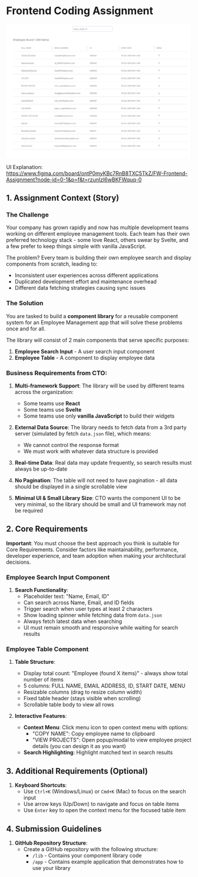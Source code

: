 # Frontend Coding Assignment

![Cover Image](_assigment_doc_asset_/cover.png)

UI Explanation:
https://www.figma.com/board/ontP0myKBc7RnB8TXC5TkZ/FW-Frontend-Assignment?node-id=0-1&p=f&t=rzunIzI6wBKFWquq-0

## 1. Assignment Context (Story)

### The Challenge
Your company has grown rapidly and now has multiple development teams working on different employee management tools. Each team has their own preferred technology stack - some love React, others swear by Svelte, and a few prefer to keep things simple with vanilla JavaScript.

The problem? Every team is building their own employee search and display components from scratch, leading to:
- Inconsistent user experiences across different applications
- Duplicated development effort and maintenance overhead
- Different data fetching strategies causing sync issues

### The Solution
You are tasked to build a **component library** for a reusable component system for an Employee Management app that will solve these problems once and for all.

The library will consist of 2 main components that serve specific purposes:
1. **Employee Search Input** - A user search input component
2. **Employee Table** - A component to display employee data

### Business Requirements from CTO:
1. **Multi-framework Support**: The library will be used by different teams across the organization:
   - Some teams use **React**
   - Some teams use **Svelte**
   - Some teams use only **vanilla JavaScript** to build their widgets

2. **External Data Source**: The library needs to fetch data from a 3rd party server (simulated by fetch `data.json` file), which means:
   - We cannot control the response format
   - We must work with whatever data structure is provided

3. **Real-time Data**: Real data may update frequently, so search results must always be up-to-date

4. **No Pagination**: The table will not need to have pagination - all data should be displayed in a single scrollable view

4. **Minimal UI & Small Library Size**: CTO wants the component UI to be very minimal, so the library should be small and UI framework may not be required


## 2. Core Requirements

**Important**: You must choose the best approach you think is suitable for Core Requirements. Consider factors like maintainability, performance, developer experience, and team adoption when making your architectural decisions.

### Employee Search Input Component
1. **Search Functionality**:
   - Placeholder text: "Name, Email, ID"
   - Can search across Name, Email, and ID fields
   - Trigger search when user types at least 2 characters
   - Show loading spinner while fetching data from `data.json`
   - Always fetch latest data when searching
   - UI must remain smooth and responsive while waiting for search results

### Employee Table Component
1. **Table Structure**:
   - Display total count: "Employee (found X items)" - always show total number of items
   - 5 columns: FULL NAME, EMAIL ADDRESS, ID, START DATE, MENU
   - Resizable columns (drag to resize column width)
   - Fixed table header (stays visible when scrolling)
   - Scrollable table body to view all rows

2. **Interactive Features**:
   - **Context Menu**: Click menu icon to open context menu with options:
     - "COPY NAME": Copy employee name to clipboard
     - "VIEW PROJECTS": Open popup/modal to view employee project details (you can design it as you want)
   - **Search Highlighting**: Highlight matched text in search results


## 3. Additional Requirements (Optional)

1. **Keyboard Shortcuts**:
   - Use `Ctrl+K` (Windows/Linux) or `Cmd+K` (Mac) to focus on the search input
   - Use arrow keys (Up/Down) to navigate and focus on table items
   - Use `Enter` key to open the context menu for the focused table item

## 4. Submission Guidelines

1. **GitHub Repository Structure**:
   - Create a GitHub repository with the following structure:
     - `/lib` - Contains your component library code
     - `/app` - Contains example application that demonstrates how to use your library


